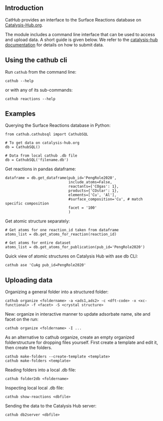 ## Introduction

CatHub provides an interface to the Surface Reactions database on [Catalysis-Hub.org](http://www.catalysis-hub.org).

The module includes a command line interface that can be used to access and upload data. A short guide is given below. We refer to the [catalysis-hub documentation](http://docs.catalysis-hub.org/en/latest/tutorials/upload.html) for details on how to submit data.

## Using the cathub cli

Run `cathub` from the command line:

    cathub --help

or with any of its sub-commands:

    cathub reactions --help

## Examples

Querying the Surface Reactions database in Python:

    from cathub.cathubsql import CathubSQL

    # To get data on catalysis-hub.org
    db = CathubSQL()

    # Data from local cathub .db file
    db = CathubSQL('filename.db')

Get reactions in pandas dataframe:

    dataframe = db.get_dataframe(pub_id='PengRole2020',
                                 include_atoms=False,
                                 reactants={'COgas': 1},
                                 products={'COstar': 1},
                                 elements=['Cu', 'Al'],
                                 #surface_composition='Cu', # match specific composition
                                 facet = '100'
                                 )

Get atomic structure separately:

    # Get atoms for one reaction_id taken from dataframe
    atoms_list = db.get_atoms_for_reaction(reaction_id)

    # Get atoms for entire dataset
    atoms_list = db.get_atoms_for_publication(pub_id='PengRole2020')


Quick view of atomic structures on Catalysis Hub with ase db CLI:

    cathub ase 'CuAg pub_id=PengRole2020'

## Uploading data

Organizing a general folder into a structured folder:

    cathub organize <foldername> -a <ads1,ads2> -c <dft-code> -x <xc-functional> -f <facet> -S <crystal structure>

New: organize in interactive manner to update adsorbate name, site and facet on the run:

    cathub organize <foldername> -I ...

As an alternative to cathub organize, create an empty organized folderstructure for dropping files yourself. First create a template and edit it, then create the folders.

    cathub make-folders --create-template <template>
    cathub make-folders <template>

Reading folders into a local .db file:

    cathub folder2db <foldername>

Inspecting local local .db file:

    cathub show-reactions <dbfile>

Sending the data to the Catalysis Hub server:

    cathub db2server <dbfile>
